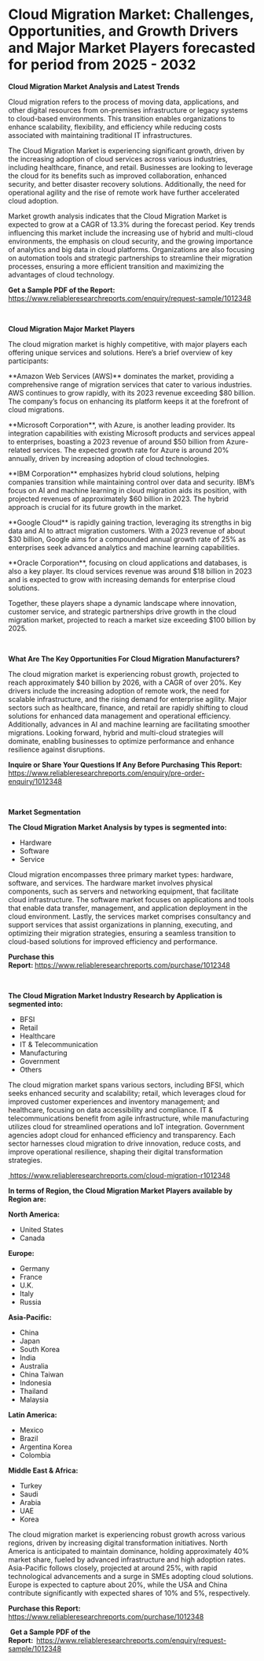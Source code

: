 <p><h1>Cloud Migration Market: Challenges, Opportunities, and Growth Drivers and Major Market Players forecasted for period from 2025 - 2032</h1></p><p><strong>Cloud Migration Market Analysis and Latest Trends</strong></p>
<p><p>Cloud migration refers to the process of moving data, applications, and other digital resources from on-premises infrastructure or legacy systems to cloud-based environments. This transition enables organizations to enhance scalability, flexibility, and efficiency while reducing costs associated with maintaining traditional IT infrastructures. </p><p>The Cloud Migration Market is experiencing significant growth, driven by the increasing adoption of cloud services across various industries, including healthcare, finance, and retail. Businesses are looking to leverage the cloud for its benefits such as improved collaboration, enhanced security, and better disaster recovery solutions. Additionally, the need for operational agility and the rise of remote work have further accelerated cloud adoption.</p><p>Market growth analysis indicates that the Cloud Migration Market is expected to grow at a CAGR of 13.3% during the forecast period. Key trends influencing this market include the increasing use of hybrid and multi-cloud environments, the emphasis on cloud security, and the growing importance of analytics and big data in cloud platforms. Organizations are also focusing on automation tools and strategic partnerships to streamline their migration processes, ensuring a more efficient transition and maximizing the advantages of cloud technology.</p></p>
<p><strong>Get a Sample PDF of the Report:&nbsp;</strong> <a href="https://www.reliableresearchreports.com/enquiry/request-sample/1012348?utm_campaign=3066&utm_medium=2&utm_source=Github&utm_content=ia&utm_term=17042025&utm_id=cloud-migration">https://www.reliableresearchreports.com/enquiry/request-sample/1012348</a></p>
<p>&nbsp;</p>
<p><strong>Cloud Migration Major Market Players</strong></p>
<p><p>The cloud migration market is highly competitive, with major players each offering unique services and solutions. Here’s a brief overview of key participants:</p><p>**Amazon Web Services (AWS)** dominates the market, providing a comprehensive range of migration services that cater to various industries. AWS continues to grow rapidly, with its 2023 revenue exceeding $80 billion. The company’s focus on enhancing its platform keeps it at the forefront of cloud migrations.</p><p>**Microsoft Corporation**, with Azure, is another leading provider. Its integration capabilities with existing Microsoft products and services appeal to enterprises, boasting a 2023 revenue of around $50 billion from Azure-related services. The expected growth rate for Azure is around 20% annually, driven by increasing adoption of cloud technologies.</p><p>**IBM Corporation** emphasizes hybrid cloud solutions, helping companies transition while maintaining control over data and security. IBM’s focus on AI and machine learning in cloud migration aids its position, with projected revenues of approximately $60 billion in 2023. The hybrid approach is crucial for its future growth in the market.</p><p>**Google Cloud** is rapidly gaining traction, leveraging its strengths in big data and AI to attract migration customers. With a 2023 revenue of about $30 billion, Google aims for a compounded annual growth rate of 25% as enterprises seek advanced analytics and machine learning capabilities.</p><p>**Oracle Corporation**, focusing on cloud applications and databases, is also a key player. Its cloud services revenue was around $18 billion in 2023 and is expected to grow with increasing demands for enterprise cloud solutions.</p><p>Together, these players shape a dynamic landscape where innovation, customer service, and strategic partnerships drive growth in the cloud migration market, projected to reach a market size exceeding $100 billion by 2025.</p></p>
<p>&nbsp;</p>
<p><strong>What Are The Key Opportunities For Cloud Migration Manufacturers?</strong></p>
<p><p>The cloud migration market is experiencing robust growth, projected to reach approximately $40 billion by 2026, with a CAGR of over 20%. Key drivers include the increasing adoption of remote work, the need for scalable infrastructure, and the rising demand for enterprise agility. Major sectors such as healthcare, finance, and retail are rapidly shifting to cloud solutions for enhanced data management and operational efficiency. Additionally, advances in AI and machine learning are facilitating smoother migrations. Looking forward, hybrid and multi-cloud strategies will dominate, enabling businesses to optimize performance and enhance resilience against disruptions.</p></p>
<p><strong>Inquire or Share Your Questions If Any Before Purchasing This Report:</strong> <a href="https://www.reliableresearchreports.com/enquiry/pre-order-enquiry/1012348?utm_campaign=3066&utm_medium=2&utm_source=Github&utm_content=ia&utm_term=17042025&utm_id=cloud-migration">https://www.reliableresearchreports.com/enquiry/pre-order-enquiry/1012348</a></p>
<p>&nbsp;</p>
<p><strong>Market Segmentation</strong></p>
<p><strong>The Cloud Migration Market Analysis by types is segmented into:</strong></p>
<p><ul><li>Hardware</li><li>Software</li><li>Service</li></ul></p>
<p><p>Cloud migration encompasses three primary market types: hardware, software, and services. The hardware market involves physical components, such as servers and networking equipment, that facilitate cloud infrastructure. The software market focuses on applications and tools that enable data transfer, management, and application deployment in the cloud environment. Lastly, the services market comprises consultancy and support services that assist organizations in planning, executing, and optimizing their migration strategies, ensuring a seamless transition to cloud-based solutions for improved efficiency and performance.</p></p>
<p><strong>Purchase this Report:&nbsp;</strong><a href="https://www.reliableresearchreports.com/purchase/1012348?utm_campaign=3066&utm_medium=2&utm_source=Github&utm_content=ia&utm_term=17042025&utm_id=cloud-migration">https://www.reliableresearchreports.com/purchase/1012348</a></p>
<p>&nbsp;</p>
<p><strong>The Cloud Migration Market Industry Research by Application is segmented into:</strong></p>
<p><ul><li>BFSI</li><li>Retail</li><li>Healthcare</li><li>IT & Telecommunication</li><li>Manufacturing</li><li>Government</li><li>Others</li></ul></p>
<p><p>The cloud migration market spans various sectors, including BFSI, which seeks enhanced security and scalability; retail, which leverages cloud for improved customer experiences and inventory management; and healthcare, focusing on data accessibility and compliance. IT & telecommunications benefit from agile infrastructure, while manufacturing utilizes cloud for streamlined operations and IoT integration. Government agencies adopt cloud for enhanced efficiency and transparency. Each sector harnesses cloud migration to drive innovation, reduce costs, and improve operational resilience, shaping their digital transformation strategies.</p></p>
<p><a href="https://www.reliableresearchreports.com/cloud-migration-r1012348?utm_campaign=3066&utm_medium=2&utm_source=Github&utm_content=ia&utm_term=17042025&utm_id=cloud-migration">&nbsp;https://www.reliableresearchreports.com/cloud-migration-r1012348</a></p>
<p><strong>In terms of Region, the Cloud Migration Market Players available by Region are:</strong></p>
<p>
    <p> <strong> North America: </strong>
        <ul>
            <li>United States</li>
            <li>Canada</li>
        </ul>
        </p> 
    <p> <strong> Europe: </strong>
        <ul>
            <li>Germany</li>
            <li>France</li>
            <li>U.K.</li>
            <li>Italy</li>
            <li>Russia</li>
        </ul>
        </p> 
    <p> <strong> Asia-Pacific: </strong>
        <ul>
            <li>China</li>
            <li>Japan</li>
            <li>South Korea</li>
            <li>India</li>
            <li>Australia</li>
            <li>China Taiwan</li>
            <li>Indonesia</li>
            <li>Thailand</li>
            <li>Malaysia</li>
        </ul>
        </p> 
    <p> <strong> Latin America: </strong>
        <ul>
            <li>Mexico</li>
            <li>Brazil</li>
            <li>Argentina Korea</li>
            <li>Colombia</li>
        </ul>
        </p> 
    <p> <strong> Middle East & Africa: </strong>
        <ul>
            <li>Turkey</li>
            <li>Saudi</li>
            <li>Arabia</li>
            <li>UAE</li>
            <li>Korea</li>
        </ul>
    </p>
    </p>
<p><p>The cloud migration market is experiencing robust growth across various regions, driven by increasing digital transformation initiatives. North America is anticipated to maintain dominance, holding approximately 40% market share, fueled by advanced infrastructure and high adoption rates. Asia-Pacific follows closely, projected at around 25%, with rapid technological advancements and a surge in SMEs adopting cloud solutions. Europe is expected to capture about 20%, while the USA and China contribute significantly with expected shares of 10% and 5%, respectively.</p></p>
<p><strong>Purchase this Report: </strong><a href="https://www.reliableresearchreports.com/purchase/1012348?utm_campaign=3066&utm_medium=2&utm_source=Github&utm_content=ia&utm_term=17042025&utm_id=cloud-migration">https://www.reliableresearchreports.com/purchase/1012348</a></p>
<p>&nbsp;<strong>Get a Sample PDF of the Report:&nbsp;&nbsp;</strong><a href="https://www.reliableresearchreports.com/enquiry/request-sample/1012348?utm_campaign=3066&utm_medium=2&utm_source=Github&utm_content=ia&utm_term=17042025&utm_id=cloud-migration">https://www.reliableresearchreports.com/enquiry/request-sample/1012348</a></p>
<p><strong></strong></p>
<p><p></p><p></p><p></p></p>